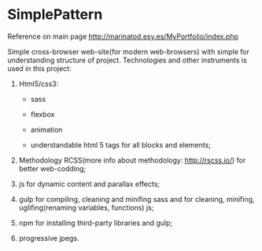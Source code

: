 # SimplePattern
Reference on main page
http://marinatod.esy.es/MyPortfolio/index.php

Simple cross-browser web-site(for modern web-browsers) with simple for understanding structure of project.
Technologies and other instruments is used in this project:
1. Html5/css3: 
  
    * sass 
  
    * flexbox
    
    * animation 
  
    * understandable html 5 tags for all blocks and elements;
2. Methodology RCSS(more info about methodology: http://rscss.io/) for better web-codding;
3. js for dynamic content and parallax effects;
4. gulp for compiling, cleaning and minifing sass and for cleaning, minifing, uglifing(renaming variables, functions) js;
5. npm for installing third-party libraries and gulp;
6. progressive jpegs.
